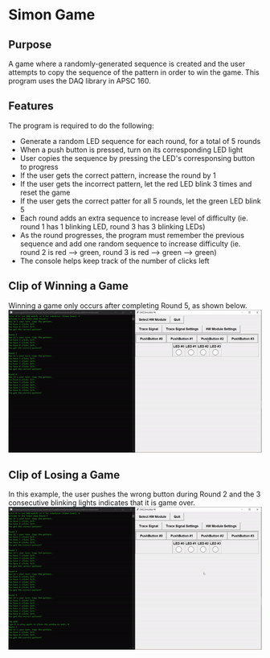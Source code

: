 # Simon Game

## Purpose
A game where a randomly-generated sequence is created and the user attempts to copy the sequence of the pattern in order to win the game. This program uses the DAQ library in APSC 160.


## Features
The program is required to do the following:
- Generate a random LED sequence for each round, for a total of 5 rounds
- When a push button is pressed, turn on its corresponding LED light
- User copies the sequence by pressing the LED's corresponsing button to progress
- If the user gets the correct pattern, increase the round by 1
- If the user gets the incorrect pattern, let the red LED blink 3 times and reset the game
- If the user gets the correct patter for all 5 rounds, let the green LED blink 5
- Each round adds an extra sequence to increase level of difficulty (ie. round 1 has 1 blinking LED, round 3 has 3 blinking LEDs)
- As the round progresses, the program must remember the previous sequence and add one random sequence to increase difficulty (ie. round 2 is red --> green, round 3 is red --> green --> green)
- The console helps keep track of the number of clicks left

## Clip of Winning a Game
Winning a game only occurs after completing Round 5, as shown below.
![](https://github.com/GrantPau/Simon-Game/blob/main/Clips/winning-a-game.gif)

## Clip of Losing a Game
In this example, the user pushes the wrong button during Round 2 and the 3 consecutive blinking lights indicates that it is game over.
![](https://github.com/GrantPau/Simon-Game/blob/main/Clips/losing-a-round.gif)
